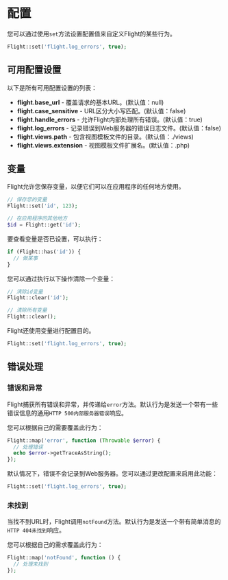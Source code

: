 # 配置

您可以通过使用`set`方法设置配置值来自定义Flight的某些行为。

```php
Flight::set('flight.log_errors', true);
```

## 可用配置设置

以下是所有可用配置设置的列表：

- **flight.base_url** - 覆盖请求的基本URL。(默认值：null)
- **flight.case_sensitive** - URL区分大小写匹配。(默认值：false)
- **flight.handle_errors** - 允许Flight内部处理所有错误。(默认值：true)
- **flight.log_errors** - 记录错误到Web服务器的错误日志文件。(默认值：false)
- **flight.views.path** - 包含视图模板文件的目录。(默认值：./views)
- **flight.views.extension** - 视图模板文件扩展名。(默认值：.php)

## 变量

Flight允许您保存变量，以便它们可以在应用程序的任何地方使用。

```php
// 保存您的变量
Flight::set('id', 123);

// 在应用程序的其他地方
$id = Flight::get('id');
```

要查看变量是否已设置，可以执行：

```php
if (Flight::has('id')) {
  // 做某事
}
```

您可以通过执行以下操作清除一个变量：

```php
// 清除id变量
Flight::clear('id');

// 清除所有变量
Flight::clear();
```

Flight还使用变量进行配置目的。

```php
Flight::set('flight.log_errors', true);
```

## 错误处理

### 错误和异常

Flight捕获所有错误和异常，并传递给`error`方法。默认行为是发送一个带有一些错误信息的通用`HTTP 500内部服务器错误`响应。

您可以根据自己的需要覆盖此行为：

```php
Flight::map('error', function (Throwable $error) {
  // 处理错误
  echo $error->getTraceAsString();
});
```

默认情况下，错误不会记录到Web服务器。您可以通过更改配置来启用此功能：

```php
Flight::set('flight.log_errors', true);
```

### 未找到

当找不到URL时，Flight调用`notFound`方法。默认行为是发送一个带有简单消息的`HTTP 404未找到`响应。

您可以根据自己的需求覆盖此行为：

```php
Flight::map('notFound', function () {
  // 处理未找到
});
```